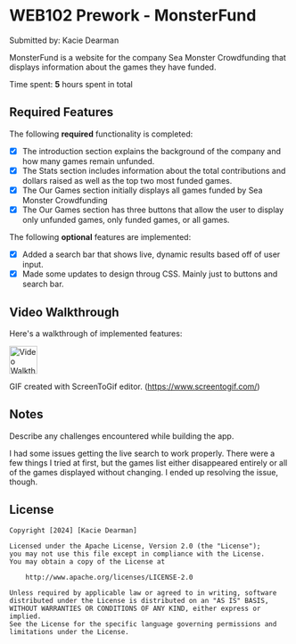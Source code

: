 # WEB102 Prework - MonsterFund

Submitted by: Kacie Dearman

MonsterFund is a website for the company Sea Monster Crowdfunding that displays information about the games they have funded.

Time spent: **5** hours spent in total

## Required Features

The following **required** functionality is completed:

* [x] The introduction section explains the background of the company and how many games remain unfunded.
* [x] The Stats section includes information about the total contributions and dollars raised as well as the top two most funded games.
* [x] The Our Games section initially displays all games funded by Sea Monster Crowdfunding
* [x] The Our Games section has three buttons that allow the user to display only unfunded games, only funded games, or all games.

The following **optional** features are implemented:

* [x] Added a search bar that shows live, dynamic results based off of user input. 
* [x] Made some updates to design throug CSS. Mainly just to buttons and search bar.

## Video Walkthrough

Here's a walkthrough of implemented features:

<img src='![https://i.imgur.com/3zkKImm.gif](https://i.imgur.com/KioUjR3.gif)' title='Video Walkthrough' width='50px' alt='Video Walkthrough' />

<!-- Replace this with whatever GIF tool you used! -->
GIF created with ScreenToGif editor. (https://www.screentogif.com/)
<!-- Recommended tools:
[Kap](https://getkap.co/) for macOS
[ScreenToGif](https://www.screentogif.com/) for Windows
[peek](https://github.com/phw/peek) for Linux. -->

## Notes

Describe any challenges encountered while building the app.

I had some issues getting the live search to work properly. There were a few things I tried at first, but the games list either disappeared entirely or all of the games displayed without changing. I ended up resolving the issue, though. 

## License

    Copyright [2024] [Kacie Dearman]

    Licensed under the Apache License, Version 2.0 (the "License");
    you may not use this file except in compliance with the License.
    You may obtain a copy of the License at

        http://www.apache.org/licenses/LICENSE-2.0

    Unless required by applicable law or agreed to in writing, software
    distributed under the License is distributed on an "AS IS" BASIS,
    WITHOUT WARRANTIES OR CONDITIONS OF ANY KIND, either express or implied.
    See the License for the specific language governing permissions and
    limitations under the License.
